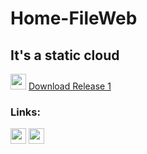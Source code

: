 # Home-FileWeb
## It's a static cloud

<img height="25px" src="https://github.com/n-km/Home-FileWeb/assets/129538893/c96216cf-085e-482e-97fc-ad16fa0b4687"> [Download Release 1](https://github.com/n-km/Home-FileWeb/releases/tag/cloud)
### Links:
[<img height="25px" src="https://pngimg.com/uploads/twitch/twitch_PNG27.png">](https://www.twitch.tv/komboldi) [<img height="25px" src="https://upload.wikimedia.org/wikipedia/commons/thumb/0/09/YouTube_full-color_icon_(2017).svg/2560px-YouTube_full-color_icon_(2017).svg.png">](https://www.youtube.com/@komboldi)
